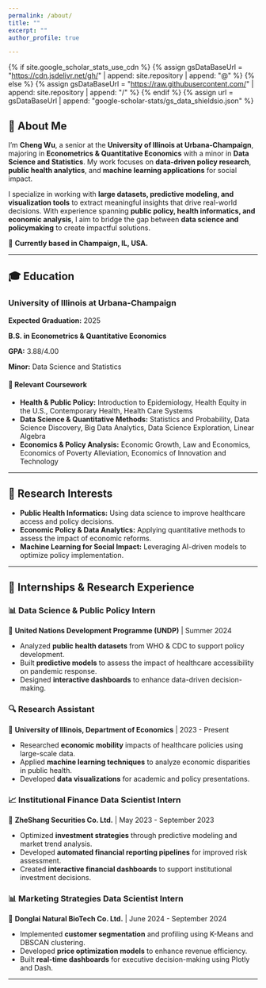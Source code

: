 ```yaml
---
permalink: /about/
title: ""
excerpt: ""
author_profile: true

---
```


{% if site.google_scholar_stats_use_cdn %}
{% assign gsDataBaseUrl = "https://cdn.jsdelivr.net/gh/" | append: site.repository | append: "@" %}
{% else %}
{% assign gsDataBaseUrl = "https://raw.githubusercontent.com/" | append: site.repository | append: "/" %}
{% endif %}
{% assign url = gsDataBaseUrl | append: "google-scholar-stats/gs_data_shieldsio.json" %}


<span class='anchor' id='about-me'></span>

## 👋 About Me

<div class="card">
  <p>I’m <strong>Cheng Wu</strong>, a senior at the <strong>University of Illinois at Urbana-Champaign</strong>, majoring in <strong>Econometrics & Quantitative Economics</strong> with a minor in <strong>Data Science and Statistics</strong>. My work focuses on <strong>data-driven policy research</strong>, <strong>public health analytics</strong>, and <strong>machine learning applications</strong> for social impact.</p>

  <p>I specialize in working with <strong>large datasets, predictive modeling, and visualization tools</strong> to extract meaningful insights that drive real-world decisions. With experience spanning <strong>public policy, health informatics, and economic analysis</strong>, I aim to bridge the gap between <strong>data science and policymaking</strong> to create impactful solutions.</p>

  📍 <strong>Currently based in Champaign, IL, USA.</strong>
</div>

---

## 🎓 Education

<div class="card">
  <h3>University of Illinois at Urbana-Champaign</h3>
  <p><strong>Expected Graduation:</strong> 2025</p>
  <p><strong>B.S. in Econometrics & Quantitative Economics</strong></p>
  <p><strong>GPA:</strong> 3.88/4.00</p>
  <p><strong>Minor:</strong> Data Science and Statistics</p>
  
  <h4>📖 Relevant Coursework</h4>
  <ul>
    <li><strong>Health & Public Policy:</strong> Introduction to Epidemiology, Health Equity in the U.S., Contemporary Health, Health Care Systems</li>
    <li><strong>Data Science & Quantitative Methods:</strong> Statistics and Probability, Data Science Discovery, Big Data Analytics, Data Science Exploration, Linear Algebra</li>
    <li><strong>Economics & Policy Analysis:</strong> Economic Growth, Law and Economics, Economics of Poverty Alleviation, Economics of Innovation and Technology</li>
  </ul>
</div>

---


## 🔬 Research Interests

<div class="card">
  <ul>
    <li><strong>Public Health Informatics:</strong> Using data science to improve healthcare access and policy decisions.</li>
    <li><strong>Economic Policy & Data Analytics:</strong> Applying quantitative methods to assess the impact of economic reforms.</li>
    <li><strong>Machine Learning for Social Impact:</strong> Leveraging AI-driven models to optimize policy implementation.</li>
  </ul>
</div>

---

## 💼 Internships & Research Experience

<div class="card">
  <h3>📊 Data Science & Public Policy Intern</h3>
  <p>📍 <strong>United Nations Development Programme (UNDP)</strong> | Summer 2024</p>
  <ul>
    <li>Analyzed <strong>public health datasets</strong> from WHO & CDC to support policy development.</li>
    <li>Built <strong>predictive models</strong> to assess the impact of healthcare accessibility on pandemic response.</li>
    <li>Designed <strong>interactive dashboards</strong> to enhance data-driven decision-making.</li>
  </ul>
</div>

<div class="card">
  <h3>🔍 Research Assistant</h3>
  <p>📍 <strong>University of Illinois, Department of Economics</strong> | 2023 - Present</p>
  <ul>
    <li>Researched <strong>economic mobility</strong> impacts of healthcare policies using large-scale data.</li>
    <li>Applied <strong>machine learning techniques</strong> to analyze economic disparities in public health.</li>
    <li>Developed <strong>data visualizations</strong> for academic and policy presentations.</li>
  </ul>
</div>

<div class="card">
  <h3>📈 Institutional Finance Data Scientist Intern</h3>
  <p>📍 <strong>ZheShang Securities Co. Ltd.</strong> | May 2023 - September 2023</p>
  <ul>
    <li>Optimized <strong>investment strategies</strong> through predictive modeling and market trend analysis.</li>
    <li>Developed <strong>automated financial reporting pipelines</strong> for improved risk assessment.</li>
    <li>Created <strong>interactive financial dashboards</strong> to support institutional investment decisions.</li>
  </ul>
</div>

<div class="card">
  <h3>📊 Marketing Strategies Data Scientist Intern</h3>
  <p>📍 <strong>Donglai Natural BioTech Co. Ltd.</strong> | June 2024 - September 2024</p>
  <ul>
    <li>Implemented <strong>customer segmentation</strong> and profiling using K-Means and DBSCAN clustering.</li>
    <li>Developed <strong>price optimization models</strong> to enhance revenue efficiency.</li>
    <li>Built <strong>real-time dashboards</strong> for executive decision-making using Plotly and Dash.</li>
  </ul>
</div>

---

